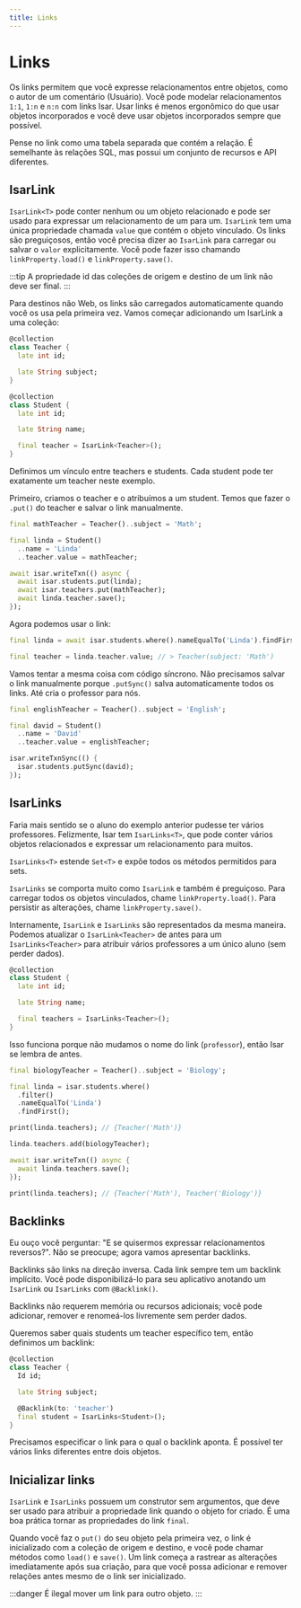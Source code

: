 ```yaml
---
title: Links
---
```


# Links

Os links permitem que você expresse relacionamentos entre objetos, como o autor de um comentário (Usuário). Você pode modelar relacionamentos `1:1`, `1:n` e `n:n` com links Isar. Usar links é menos ergonômico do que usar objetos incorporados e você deve usar objetos incorporados sempre que possível.

Pense no link como uma tabela separada que contém a relação. É semelhante às relações SQL, mas possui um conjunto de recursos e API diferentes.

## IsarLink

`IsarLink<T>` pode conter nenhum ou um objeto relacionado e pode ser usado para expressar um relacionamento de um para um. `IsarLink` tem uma única propriedade chamada `value` que contém o objeto vinculado.
Os links são preguiçosos, então você precisa dizer ao `IsarLink` para carregar ou salvar o `valor` explicitamente. Você pode fazer isso chamando `linkProperty.load()` e `linkProperty.save()`.

:::tip
A propriedade id das coleções de origem e destino de um link não deve ser final.
:::

Para destinos não Web, os links são carregados automaticamente quando você os usa pela primeira vez. Vamos começar adicionando um IsarLink a uma coleção:

```dart
@collection
class Teacher {
  late int id;

  late String subject;
}

@collection
class Student {
  late int id;

  late String name;

  final teacher = IsarLink<Teacher>();
}
```

Definimos um vínculo entre teachers e students. Cada student pode ter exatamente um teacher neste exemplo.

Primeiro, criamos o teacher e o atribuímos a um student. Temos que fazer o `.put()` do teacher e salvar o link manualmente.

```dart
final mathTeacher = Teacher()..subject = 'Math';

final linda = Student()
  ..name = 'Linda'
  ..teacher.value = mathTeacher;

await isar.writeTxn(() async {
  await isar.students.put(linda);
  await isar.teachers.put(mathTeacher);
  await linda.teacher.save();
});
```

Agora podemos usar o link:

```dart
final linda = await isar.students.where().nameEqualTo('Linda').findFirst();

final teacher = linda.teacher.value; // > Teacher(subject: 'Math')
```

Vamos tentar a mesma coisa com código síncrono. Não precisamos salvar o link manualmente porque `.putSync()` salva automaticamente todos os links. Até cria o professor para nós.

```dart
final englishTeacher = Teacher()..subject = 'English';

final david = Student()
  ..name = 'David'
  ..teacher.value = englishTeacher;

isar.writeTxnSync(() {
  isar.students.putSync(david);
});
```

## IsarLinks

Faria mais sentido se o aluno do exemplo anterior pudesse ter vários professores. Felizmente, Isar tem `IsarLinks<T>`, que pode conter vários objetos relacionados e expressar um relacionamento para muitos.

`IsarLinks<T>` estende `Set<T>` e expõe todos os métodos permitidos para sets.

`IsarLinks` se comporta muito como `IsarLink` e também é preguiçoso. Para carregar todos os objetos vinculados, chame `linkProperty.load()`. Para persistir as alterações, chame `linkProperty.save()`.

Internamente, `IsarLink` e `IsarLinks` são representados da mesma maneira. Podemos atualizar o `IsarLink<Teacher>` de antes para um `IsarLinks<Teacher>` para atribuir vários professores a um único aluno (sem perder dados).

```dart
@collection
class Student {
  late int id;

  late String name;

  final teachers = IsarLinks<Teacher>();
}
```

Isso funciona porque não mudamos o nome do link (`professor`), então Isar se lembra de antes.

```dart
final biologyTeacher = Teacher()..subject = 'Biology';

final linda = isar.students.where()
  .filter()
  .nameEqualTo('Linda')
  .findFirst();

print(linda.teachers); // {Teacher('Math')}

linda.teachers.add(biologyTeacher);

await isar.writeTxn(() async {
  await linda.teachers.save();
});

print(linda.teachers); // {Teacher('Math'), Teacher('Biology')}
```

## Backlinks

Eu ouço você perguntar: "E se quisermos expressar relacionamentos reversos?". Não se preocupe; agora vamos apresentar backlinks.

Backlinks são links na direção inversa. Cada link sempre tem um backlink implícito. Você pode disponibilizá-lo para seu aplicativo anotando um `IsarLink` ou `IsarLinks` com `@Backlink()`.

Backlinks não requerem memória ou recursos adicionais; você pode adicionar, remover e renomeá-los livremente sem perder dados.

Queremos saber quais students um teacher específico tem, então definimos um backlink:

```dart
@collection
class Teacher {
  Id id;

  late String subject;

  @Backlink(to: 'teacher')
  final student = IsarLinks<Student>();
}
```

Precisamos especificar o link para o qual o backlink aponta. É possível ter vários links diferentes entre dois objetos.

## Inicializar links

`IsarLink` e `IsarLinks` possuem um construtor sem argumentos, que deve ser usado para atribuir a propriedade link quando o objeto for criado. É uma boa prática tornar as propriedades do link `final`.

Quando você faz o `put()` do seu objeto pela primeira vez, o link é inicializado com a coleção de origem e destino, e você pode chamar métodos como `load()` e `save()`. Um link começa a rastrear as alterações imediatamente após sua criação, para que você possa adicionar e remover relações antes mesmo de o link ser inicializado.

:::danger
É ilegal mover um link para outro objeto.
:::
